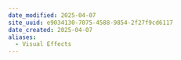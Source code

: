 ```yaml
---
date_modified: 2025-04-07
site_uuid: e9034130-7075-4588-9854-2f27f9cd6117
date_created: 2025-04-07
aliases:
  - Visual Effects
---
```


